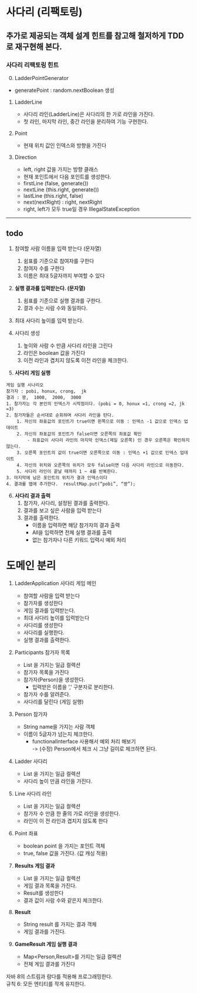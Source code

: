 # 사다리 (리팩토링)
## 추가로 제공되는 객체 설계 힌트를 참고해 철저하게 TDD로 재구현해 본다.
### 사다리 리팩토링 힌트

0. LadderPointGenerator
- generatePoint : random.nextBoolean 생성

1. LadderLine 
    - 사다리 라인(LadderLine)은 사다리의 한 가로 라인을 가진다.
    - 첫 라인, 마지막 라인, 중간 라인을 분리하여 기능 구현한다.

2. Point
    - 현재 위치 값인 인덱스와 방향을 가진다
    
3. Direction
    - left, right 값을 가지는 방향 클래스 
    - 현재 포인트에서 다음 포인트를 생성한다. 
    - firstLine (false, generate())
    - nextLine (this.right, generate())
    - lastLine (this.right, false)
    - next(nextRight) : right, nextRight
    - right, left가 모두 true일 경우 IllegalStateException
 
----

## todo
1. 참여할 사람 이름을 입력 받는다 (문자열)    
    1. 쉼표를 기준으로 참여자를 구한다     
    2. 참여자 수를 구한다    
    3. 이름은 최대 5글자까지 부여할 수 있다    
  
2. __실행 결과를 입력받는다. (문자열)__    
    1. 쉼표를 기준으로 실행 결과를 구한다.    
    2. 결과 수는 사람 수와 동일하다.        
      
3. 최대 사다리 높이를 입력 받는다.    
  
4. 사다리 생성  
    1. 높이와 사람 수 만큼 사다리 라인을 그린다    
    2. 라인은 boolean 값을 가진다    
    3. 이전 라인과 겹치지 않도록 이전 라인을 체크한다.    

5. __사다리 게임 실행__    
``` text
게임 실행 시나리오
참가자 : pobi, honux, crong,  jk
결과 : 꽝,  1000,  2000,  3000
1. 참가자는 각 본인의 인덱스가 시작점이다. (pobi = 0, honux =1, crong =2, jk =3)
2. 참가자들은 순서대로 순회하며 사다리 라인을 탄다.
    1. 자신의 좌표값의 포인트가 true이면 왼쪽으로 이동 : 인덱스 -1 값으로 인덱스 업데이트
    2. 자신의 좌표값의 포인트가 false이면 오른쪽의 좌표값 확인
        - 좌표값이 사다리 라인의 마지막 인덱스(제일 오른쪽) 인 경우 오른쪽은 확인하지 않는다.    
    3. 오른쪽 포인트의 값이 true이면 오른쪽으로 이동 : 인덱스 +1 값으로 인덱스 업데이트
    4. 자신의 위치와 오른쪽의 위치가 모두 false이면 다음 사다리 라인으로 이동한다.
    5. 사다리 라인이 끝날 때까지 1 ~ 4를 반복한다.
3. 마지막에 남은 포인트의 위치가 결과 인덱스이다
4. 결과를 맵에 추가한다.  resultMap.put(“pobi”, “꽝”);
```

6. __사다리 결과 출력__    
    1. 참가자, 사다리, 설정된 결과를 출력한다.    
    2. 결과를 보고 싶은 사람을 입력 받는다    
    3. 결과를 출력한다.    
        - 이름을 입력하면 해당 참가자의 결과 출력    
        - All을 입력하면 전체 실행 결과를 출력    
        - 없는 참가자나 다른 키워드 입력시 예외 처리    
         
# 도메인 분리   
1. LadderApplication 사다리 게임 메인  
    - 참여할 사람을 입력 받는다  
    - 참가자를 생성한다  
    - 게임 결과를 입력받는다.
    - 최대 사다리 높이를 입력받는다  
    - 사다리를 생성한다  
    - 사다리를 실행한다.
    - 실행 결과를 출력한다.  
      
2. Participants 참가자 목록  
    - List<Person> 을 가지는 일급 컬렉션  
    - 참가자 목록을 가진다  
    - 참가자(Person)을 생성한다.  
      - 입력받은 이름을 ',' 구분자로 분리한다.  
    - 참가자 수를 알려준다.  
    - 사다리를 달린다 (게임 실행) 
      
3. Person 참가자  
    - String name을 가지는 사람 객체  
    - 이름이 5글자가 넘는지 체크한다.  
      * functionalInterface 사용해서 예외 처리 해보기  
            -> (수정) Person에서 체크 시 그냥 길이로 체크하면 된다.  
          
5. Ladder 사다리  
    - List<Line> 을 가지는 일급 컬렉션  
    - 사다리 높이 만큼 라인을 가진다.  
      
6. Line 사다리 라인  
    - List<Point> 을 가지는 일급 컬렉션  
    - 참가자 수 만큼 한 줄의 가로 라인을 생성한다.  
    - 라인이 이 전 라인과 겹치지 않도록 한다  
          
7. Point 좌표
    - boolean point 을 가지는 포인트 객체  
    - true, false 값을 가진다. (값 캐싱 적용)  

8. __Results 게임 결과__
    - List<Result> 을 가지는 일급 컬렉션
    - 게임 결과 목록을 가진다.
    - Result를 생성한다
    - 결과 값이 사람 수와 같은지 체크한다.

9. __Result__
    - String result 를 가지는 결과 객체
    - 게임 결과를 가진다.

10. __GameResult 게임 실행 결과__
    - Map<Person,Result>를 가지는 일급 컬렉션
    - 전체 게임 결과를 가진다 
    

자바 8의 스트림과 람다를 적용해 프로그래밍한다.  
규칙 6: 모든 엔티티를 작게 유지한다.
